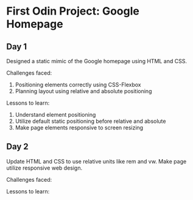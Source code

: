 # First Odin Project: Google Homepage

## **Day 1**
Designed a static mimic of the Google homepage using HTML and CSS.

Challenges faced:
1. Positioning elements correctly using CSS-Flexbox
2. Planning layout using relative and absolute positioning

Lessons to learn:
1. Understand element positioning
2. Utilize default static positioning before relative and absolute
3. Make page elements responsive to screen resizing

## **Day 2**
Update HTML and CSS to use relative units like rem and vw.
Make page utilize responsive web design.

Challenges faced:

Lessons to learn:
